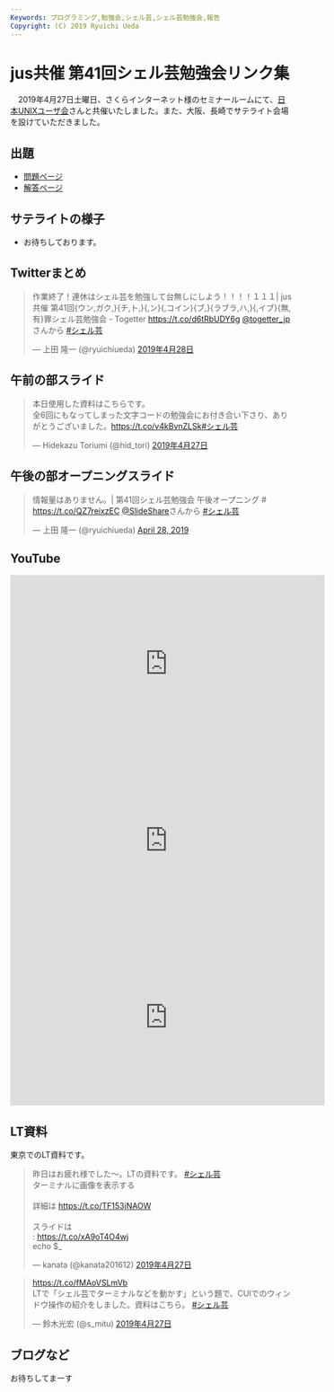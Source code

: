 ```yaml
---
Keywords: プログラミング,勉強会,シェル芸,シェル芸勉強会,報告
Copyright: (C) 2019 Ryuichi Ueda
---
```


# jus共催 第41回シェル芸勉強会リンク集

　2019年4月27日土曜日、さくらインターネット様のセミナールームにて、[日本UNIXユーザ会](https://www.jus.or.jp/)さんと共催いたしました。また、大阪、長崎でサテライト会場を設けていただきました。

## 出題

* [問題ページ](/?post=20190427_shellgei_41_q)
* [解答ページ](/?post=20190427_shellgei_41)

## サテライトの様子

* お待ちしております。

## Twitterまとめ

<blockquote class="twitter-tweet" data-lang="ja"><p lang="ja" dir="ltr">作業終了！連休はシェル芸を勉強して台無しにしよう！！！！１１１| jus共催 第41回{ウン,ガク,}{チ,ト,}{,ン}{,コイン}{ブ,}{ラブラ,ハ,}{,イブ}{無,有}罪シェル芸勉強会 - Togetter <a href="https://t.co/d6tRbUDY6g">https://t.co/d6tRbUDY6g</a> <a href="https://twitter.com/togetter_jp?ref_src=twsrc%5Etfw">@togetter_jp</a>さんから <a href="https://twitter.com/hashtag/%E3%82%B7%E3%82%A7%E3%83%AB%E8%8A%B8?src=hash&amp;ref_src=twsrc%5Etfw">#シェル芸</a></p>&mdash; 上田 隆一 (@ryuichiueda) <a href="https://twitter.com/ryuichiueda/status/1122422310739120128?ref_src=twsrc%5Etfw">2019年4月28日</a></blockquote>
<script async src="https://platform.twitter.com/widgets.js" charset="utf-8"></script>



## 午前の部スライド

<blockquote class="twitter-tweet" data-lang="ja"><p lang="ja" dir="ltr">本日使用した資料はこちらです。<br>全6回にもなってしまった文字コードの勉強会にお付き合い下さり、ありがとうございました。<a href="https://t.co/v4kBvnZLSk">https://t.co/v4kBvnZLSk</a><a href="https://twitter.com/hashtag/%E3%82%B7%E3%82%A7%E3%83%AB%E8%8A%B8?src=hash&amp;ref_src=twsrc%5Etfw">#シェル芸</a></p>&mdash; Hidekazu Toriumi (@hid_tori) <a href="https://twitter.com/hid_tori/status/1121989092382633984?ref_src=twsrc%5Etfw">2019年4月27日</a></blockquote>
<script async src="https://platform.twitter.com/widgets.js" charset="utf-8"></script>


## 午後の部オープニングスライド

<blockquote class="twitter-tweet" data-partner="tweetdeck"><p lang="ja" dir="ltr">情報量はありません。| 第41回シェル芸勉強会 午後オープニング # <a href="https://t.co/QZ7reixzEC">https://t.co/QZ7reixzEC</a> <a href="https://twitter.com/SlideShare?ref_src=twsrc%5Etfw">@SlideShare</a>さんから <a href="https://twitter.com/hashtag/%E3%82%B7%E3%82%A7%E3%83%AB%E8%8A%B8?src=hash&amp;ref_src=twsrc%5Etfw">#シェル芸</a></p>&mdash; 上田 隆一 (@ryuichiueda) <a href="https://twitter.com/ryuichiueda/status/1122483252478877701?ref_src=twsrc%5Etfw">April 28, 2019</a></blockquote>
<script async src="https://platform.twitter.com/widgets.js" charset="utf-8"></script>


## YouTube

<iframe width="560" height="315" src="https://www.youtube.com/embed/3OSJlfPag4A" frameborder="0" allow="accelerometer; autoplay; encrypted-media; gyroscope; picture-in-picture" allowfullscreen></iframe>

<iframe width="560" height="315" src="https://www.youtube.com/embed/I-dX6FeI-jM" frameborder="0" allow="accelerometer; autoplay; encrypted-media; gyroscope; picture-in-picture" allowfullscreen></iframe>

<iframe width="560" height="315" src="https://www.youtube.com/embed/FxTJot6iCzk" frameborder="0" allow="accelerometer; autoplay; encrypted-media; gyroscope; picture-in-picture" allowfullscreen></iframe>

## LT資料

東京でのLT資料です。

<blockquote class="twitter-tweet" data-lang="ja"><p lang="ja" dir="ltr">昨日はお疲れ様でした～。LTの資料です。 <a href="https://twitter.com/hashtag/%E3%82%B7%E3%82%A7%E3%83%AB%E8%8A%B8?src=hash&amp;ref_src=twsrc%5Etfw">#シェル芸</a><br>ターミナルに画像を表示する<br><br>詳細は <a href="https://t.co/TF153jNAOW">https://t.co/TF153jNAOW</a><br><br>スライドは<br>: <a href="https://t.co/xA9oT4O4wj">https://t.co/xA9oT4O4wj</a><br>echo $_</p>&mdash; kanata (@kanata201612) <a href="https://twitter.com/kanata201612/status/1122280666589040640?ref_src=twsrc%5Etfw">2019年4月27日</a></blockquote>
<script async src="https://platform.twitter.com/widgets.js" charset="utf-8"></script>

<blockquote class="twitter-tweet" data-lang="ja"><p lang="ja" dir="ltr"><a href="https://t.co/fMAoVSLmVb">https://t.co/fMAoVSLmVb</a><br>LTで「シェル芸でターミナルなどを動かす」という題で、CUIでのウィンドウ操作の紹介をしました。資料はこちら。  <a href="https://twitter.com/hashtag/%E3%82%B7%E3%82%A7%E3%83%AB%E8%8A%B8?src=hash&amp;ref_src=twsrc%5Etfw">#シェル芸</a></p>&mdash; 鈴木光宏 (@s_mitu) <a href="https://twitter.com/s_mitu/status/1122072717946056704?ref_src=twsrc%5Etfw">2019年4月27日</a></blockquote>
<script async src="https://platform.twitter.com/widgets.js" charset="utf-8"></script>

## ブログなど

お待ちしてまーす
